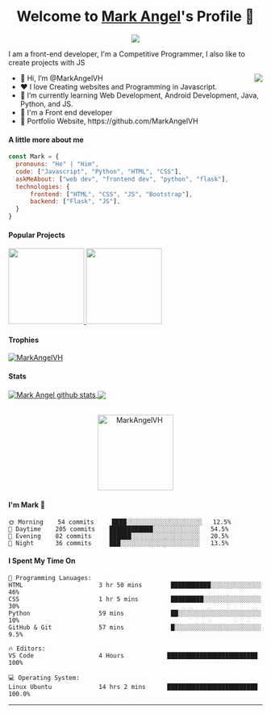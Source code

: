 <p align="center">
  <h1 align="center">Welcome to <a href="https://github.com/MrBlueBird2">Mark Angel</a>'s Profile 👋</h1>
</p>
<p align="center">
  <a align="center" href="https://github.com/DenverCoder1/readme-typing-svg"><img src="https://readme-typing-svg.herokuapp.com?&font=IBM+Plex+Sans&color=F72EE2&size=25&lines=Welcome+to+my+GitHub+Profile!;I'm+a+Front+end+developer;I'm+a+competitive+programmer;I'm+a+web+developer" /></a>
</p>
<p>I am a front-end developer, I'm a Competitive Programmer, I also like to create projects with JS</p>
<img align="right" src="https://media.giphy.com/media/M9gbBd9nbDrOTu1Mqx/giphy.gif">
<ul>
  <li>👋 Hi, I’m @MarkAngelVH</li>
  <li>❤️ I love Creating websites and Programming in Javascript.</li>
  <li>🌱 I’m currently learning Web Development, Android Development, Java, Python, and JS.</li>
  <li>💼 I'm a Front end developer</li>
  <li>🧐 Portfolio Website, https://github.com/MarkAngelVH</li>
</ul>

#### A little more about me
```javascript
const Mark = {
  pronouns: "He" | "Him",
  code: ["Javascript", "Python", "HTML", "CSS"],
  askMeAbout: ["web dev", "frontend dev", "python", "flask"],
  technologies: {
      frontend: ["HTML", "CSS", "JS", "Bootstrap"],
      backend: ["Flask", "JS"],
  }
}
```

#### Popular Projects
<a href="https://github.com/MarkAngelVH/Traveller-Page">
  <!-- Change the `github-readme-stats.anuraghazra1.vercel.app` to `github-readme-stats.vercel.app`  -->
<img src="https://github.com/MarkAngelVH/MarkAngelVH/assets/67471197/680019d1-d7e5-400e-af8e-d95359fdae53" width="150px">
</a>    
<a href="#">
  <!-- Change the `github-readme-stats.anuraghazra1.vercel.app` to `github-readme-stats.vercel.app`  -->
  <img src="https://github.com/MarkAngelVH/MarkAngelVH/assets/67471197/4a2f5436-e894-4996-a30b-f0de9b436f88" width="150px">
</a>

#### Trophies

<p align="left"> <a href="https://github.com/ryo-ma/github-profile-trophy"><img src="https://github-profile-trophy.vercel.app/?username=MarkAngelVH&row=2&column=6&theme=onedark&column=8&no-frame=false&no-bg=false" alt="MarkAngelVH"></a></p>

#### Stats
<a href="https://github.com/anuraghazra/github-readme-stats">
  <img align="center" src="https://github-readme-stats.anuraghazra1.vercel.app/api?username=MarkAngelVH&show_icons=true&include_all_commits=true&theme=onedark" alt="Mark Angel github stats" />
</a>
<a href="https://github.com/anuraghazra/github-readme-stats">
  <!-- Change the `github-readme-stats.anuraghazra1.vercel.app` to `github-readme-stats.vercel.app`  -->
  <img align="center" src="https://github-readme-stats.anuraghazra1.vercel.app/api/top-langs/?username=MrBlueBird2&layout=compact&theme=onedark" />
</a>
<br />
<br />
<p align="center">
  <img align="center" height="150em" src="https://github-readme-streak-stats.herokuapp.com/?user=MrBlueBird2&theme=onedark" alt="MarkAngelVH" />
</p>



#### I'm Mark 🐤
```
🌞 Morning    54 commits     ████░░░░░░░░░░░░░░░░░░░░░   12.5% 
🌆 Daytime    205 commits    ████████████░░░░░░░░░░░░░   54.5% 
🌃 Evening    82 commits     ██████░░░░░░░░░░░░░░░░░░░   20.5% 
🌙 Night      36 commits     ███░░░░░░░░░░░░░░░░░░░░░░   13.5%
```

#### I Spent My Time On
```text
💬 Programming Lanuages:
HTML                     3 hr 50 mins        ███████████░░░░░░░░░░░░░░   46% 
CSS                      1 hr 5 mins         █████████░░░░░░░░░░░░░░░░   30% 
Python                   59 mins             ██░░░░░░░░░░░░░░░░░░░░░░░   10% 
GitHub & Git             57 mins             █░░░░░░░░░░░░░░░░░░░░░░░░   9.5%

🔥 Editors:
VS Code                  4 Hours            █████████████████████████   100% 

💻 Operating System:
Linux Ubuntu             14 hrs 2 mins      █████████████████████████   100.0%
```
------
